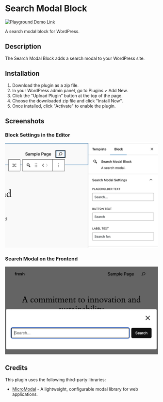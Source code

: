 # Search Modal Block
[![Playground Demo Link](https://img.shields.io/badge/Playground_Demo-v1.1.0-blue?logo=wordpress&logoColor=%23fff&labelColor=%233858e9&color=%233858e9)](https://playground.wordpress.net/?blueprint-url=https://raw.githubusercontent.com/philhoyt/search-modal-block/main/_playground/blueprint.json)

A search modal block for WordPress.

## Description

The Search Modal Block adds a search modal to your WordPress site.

## Installation

1. Download the plugin as a zip file.
2. In your WordPress admin panel, go to Plugins > Add New.
3. Click the "Upload Plugin" button at the top of the page.
4. Choose the downloaded zip file and click "Install Now".
5. Once installed, click "Activate" to enable the plugin.

## Screenshots

### Block Settings in the Editor
![Block Settings](./assets/screenshot-1.png)

### Search Modal on the Frontend
![Search Modal](./assets/screenshot-2.png)

## Credits

This plugin uses the following third-party libraries:

- [MicroModal](https://micromodal.vercel.app/) - A lightweight, configurable modal library for web applications.
